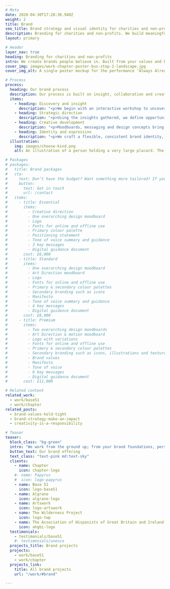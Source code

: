 ```yaml
---
# Meta
date: 2020-04-30T17:28:36.948Z
weight: 2
title: Brand
seo_title: Brand strategy and visual identity for charities and non-profits
description: Branding for charities and non-profits. We build meaningful, values-led identities that help you connect and stand out.
layout: primary

# Header
layer_nav: true
heading: Branding for charities and non-profits
intro: We create brands people believe in. Built from your values and brought to life with clarity and character, your brand becomes a tool for change, not just a badge.
cover_img: images/work-chapter-poster-bus-stop-2-landscape.jpg
cover_img_alt: A single poster mockup for the performance ‘Always Already’. The poster is on a brick wall, a longer perspective view of the street is visible to the right of the image.

# Process
process:
  heading: Our brand process
  description: Our process is built on insight, collaboration and creativity. From understanding your foundations to shaping your voice and look and feel, we help you create a brand that resonates, endures and delivers.
  items:
    - heading: Discovery and insight
      description: "<p>We begin with an interactive workshop to uncover your brand’s purpose, positioning and potential. Together, we explore your values, audience behaviours, market conditions and competitor landscape, shaping a clear understanding of who you are, what you stand for, and where your brand should be.</p>"
    - heading: Strategic direction  
      description: "<p>Using the insights gathered, we define opportunities for your brand to differentiate and grow. We assess existing assets, audit your current positioning, and begin shaping the tone, voice and visual themes that align with your brand ethos and audience expectations.</p>"
    - heading: Creative development
      description: "<p>Moodboards, messaging and design concepts bring your brand’s personality to life. We work from the inside out, developing a tone of voice and visual language that reflect your values and support your strategic goals.</p>"
    - heading: Identity and expression
      description: "<p>We craft a flexible, consistent brand identity, from logo and typography to colour palette and key messaging. This is delivered through  practical, digital-first brand guidelines designed for clarity and cohesion that will help you to deliver consitency and engagement across every touchpoint.</p>"
  illustration:
    img: images/choose-kind.png
    alt: An illustration of a person holding a very large placard. The placard reads 'Choose Kind'.

# Packages
# packages:
#   title: Brand packages
#   cta:
#     text: Don’t have the budget? Want something more tailored? If you’re a purpose-led non-profit or charity, we’ll find a way to help. Let’s make it happen!
#     button:
#       text: Get in touch
#       url: /contact
#   items:
#     - title: Essential
#       items:
#         - Creative direction
#         - One overarching design moodboard 
#         - Logo 
#         - Fonts for online and offline use
#         - Primary colour palette
#         - Positioning statement
#         - Tone of voice summary and guidance
#         - 3 key messages
#         - Digital guidance document
#       cost: £6,000
#     - title: Standard
#       items:
#         - One overarching design moodboard
#         - Art Direction moodboard 
#         - Logo 
#         - Fonts for online and offline use
#         - Primary & secondary colour palettes
#         - Secondary branding such as icons
#         - Manifesto
#         - Tone of voice summary and guidance
#         - 4 key messages
#         - Digital guidance document
#       cost: £8,000
#     - title: Premium
#       items:
#         - Two overarching design moodboards
#         - Art Direction & motion moodboard 
#         - Logo with variations 
#         - Fonts for online and offline use
#         - Primary & secondary colour palettes
#         - Secondary branding such as icons, illustrations and textures
#         - Brand values
#         - Manifesto
#         - Tone of voice
#         - 6 key messages
#         - Digital guidance document
#       cost: £11,000

# Related content
related_work:
  - work/base51
  - work/chapter
related_posts:
  - brand-values-hold-tight
  - brand-strategy-make-an-impact
  - creativity-is-a-responsibility

# Teaser
teaser:
  block_class: "bg-green"
  intro: "We work from the ground up; from your brand foundations, personality, values all the way to the final output. A carefully crafted, cohesive, thought through brand identity, that has longevity, creativity and truly reflects who you are as an organisation."
  button_text: Our brand offering
  text_class: "text-pink md:text-sky"
  clients:
    - name: Chapter
      icon: chapter-logo
    #- name: Papyrus
    #  icon: logo-papyrus
    - name: Base 51
      icon: logo-base51
    - name: Algrano
      icon: algrano-logo
    - name: Artswork
      icon: logo-artswork
    - name: The Wilderness Project
      icon: logo-twp
    - name: The Association of Hispanists of Great Britain and Ireland
      icon: ahgbi-logo
  testimonials:
    - testimonials/base51
    #- testimonials/unesco
  projects_title: Brand projects
  projects:
    - work/base51
    - work/chapter
  projects_link:
    title: All brand projects
    url: "/work/#brand"

---
```

